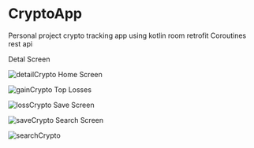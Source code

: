 # CryptoApp
Personal project
crypto tracking app using kotlin
room retrofit Coroutines rest api

Detal Screen

![detailCrypto](https://user-images.githubusercontent.com/118521773/214482128-3562b74c-5b32-45e5-b5ec-f4e667b00901.png) 
Home Screen

![gainCrypto](https://user-images.githubusercontent.com/118521773/214482151-6907d5a8-a391-42fe-b8d9-22b1dbd66b2f.png)
Top Losses 

![lossCrypto](https://user-images.githubusercontent.com/118521773/214482164-4f7f04ca-7664-4f1a-ba77-720be9b474bd.png) 
Save Screen

![saveCrypto](https://user-images.githubusercontent.com/118521773/214482180-932a76ae-3ef3-47be-8220-387f285a1dbf.png)
Search Screen

![searchCrypto](https://user-images.githubusercontent.com/118521773/214482187-366e70dd-c6f9-4ba4-919c-7f83c5c4c37b.png)
